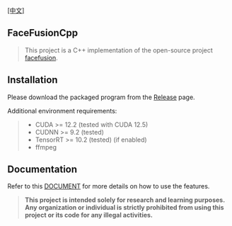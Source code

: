 [[中文]](https://github.com/CodingRookie98/faceFusionCpp/blob/master/README_CN.md)

## FaceFusionCpp

> This project is a C++ implementation of the open-source project [facefusion](https://github.com/facefusion/facefusion).

## Installation

Please download the packaged program from the [Release]() page.

Additional environment requirements:

> - CUDA >= 12.2 (tested with CUDA 12.5)
> - CUDNN >= 9.2 (tested)
> - TensorRT >= 10.2 (tested) (if enabled)
> - ffmpeg

## Documentation

Refer to this [DOCUMENT](https://github.com/CodingRookie98/faceFusionCpp/blob/master/DOCUMENT.md) for more details on how to use the features.



>   **This project is intended solely for research and learning purposes. Any organization or individual is strictly prohibited from using this project or its code for any illegal activities.**